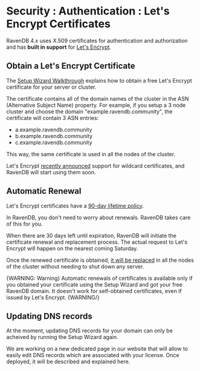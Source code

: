 # Security : Authentication : Let's Encrypt Certificates

RavenDB 4.x uses X.509 certificates for authentication and authorization and has **built in support** for [Let's Encrypt](https://letsencrypt.org/).

## Obtain a Let's Encrypt Certificate

The [Setup Wizard Walkthrough](../../../start/installation/setup-wizard) explains how to obtain a free Let's Encrypt certificate for your server or cluster.

The certificate contains all of the domain names of the cluster in the ASN (Alternative Subject Name) property. For example, if you setup a 3 node cluster and choose the domain "example.ravendb.community", the certificate will contain 3 ASN entries:  

- a.example.ravendb.community  
- b.example.ravendb.community  
- c.example.ravendb.community  

This way, the same certificate is used in all the nodes of the cluster.

Let's Encrypt [recently announced](https://letsencrypt.org/2017/07/06/wildcard-certificates-coming-jan-2018.html) support for wildcard certificates, and RavenDB will start using them soon.

## Automatic Renewal

Let's Encrypt certificates have a [90-day lifetime policy](https://letsencrypt.org/2015/11/09/why-90-days.html).

In RavenDB, you don't need to worry about renewals. RavenDB takes care of this for you.

When there are 30 days left until expiration, RavenDB will initiate the certificate renewal and replacement process. The actual request to Let's Encrypt will happen on the nearest coming Saturday.

Once the renewed certificate is obtained, [it will be replaced](../../../server/authentication/certificate-renewal-and-rotation) in all the nodes of the cluster without needing to shut down any server.

{WARNING: Warning} 
Automatic renewals of certificates is available only if you obtained your certificate using the Setup Wizard and got your free RavenDB domain. It doesn't work for self-obtained certificates, even if issued by Let's Encrypt.
{WARNING/}

## Updating DNS records

At the moment, updating DNS records for your domain can only be acheived by running the Setup Wizard again.

We are working on a new dedicated page in our website that will allow to easily edit DNS records which are associated with your license. Once deployed, it will be described and explained here.


